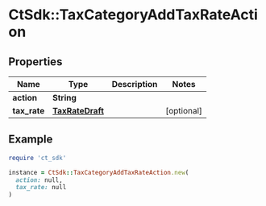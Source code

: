 # CtSdk::TaxCategoryAddTaxRateAction

## Properties

| Name | Type | Description | Notes |
| ---- | ---- | ----------- | ----- |
| **action** | **String** |  |  |
| **tax_rate** | [**TaxRateDraft**](TaxRateDraft.md) |  | [optional] |

## Example

```ruby
require 'ct_sdk'

instance = CtSdk::TaxCategoryAddTaxRateAction.new(
  action: null,
  tax_rate: null
)
```

